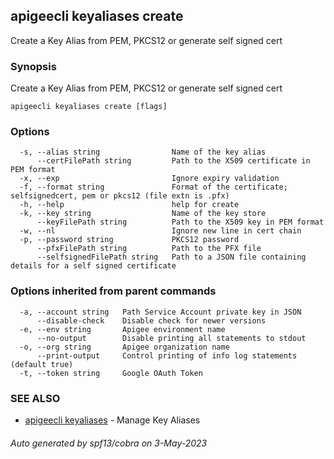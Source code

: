 ## apigeecli keyaliases create

Create a Key Alias from PEM, PKCS12 or generate self signed cert

### Synopsis

Create a Key Alias from PEM, PKCS12 or generate self signed cert

```
apigeecli keyaliases create [flags]
```

### Options

```
  -s, --alias string                Name of the key alias
      --certFilePath string         Path to the X509 certificate in PEM format
  -x, --exp                         Ignore expiry validation
  -f, --format string               Format of the certificate; selfsignedcert, pem or pkcs12 (file extn is .pfx)
  -h, --help                        help for create
  -k, --key string                  Name of the key store
      --keyFilePath string          Path to the X509 key in PEM format
  -w, --nl                          Ignore new line in cert chain
  -p, --password string             PKCS12 password
      --pfxFilePath string          Path to the PFX file
      --selfsignedFilePath string   Path to a JSON file containing details for a self signed certificate
```

### Options inherited from parent commands

```
  -a, --account string   Path Service Account private key in JSON
      --disable-check    Disable check for newer versions
  -e, --env string       Apigee environment name
      --no-output        Disable printing all statements to stdout
  -o, --org string       Apigee organization name
      --print-output     Control printing of info log statements (default true)
  -t, --token string     Google OAuth Token
```

### SEE ALSO

* [apigeecli keyaliases](apigeecli_keyaliases.md)	 - Manage Key Aliases

###### Auto generated by spf13/cobra on 3-May-2023
